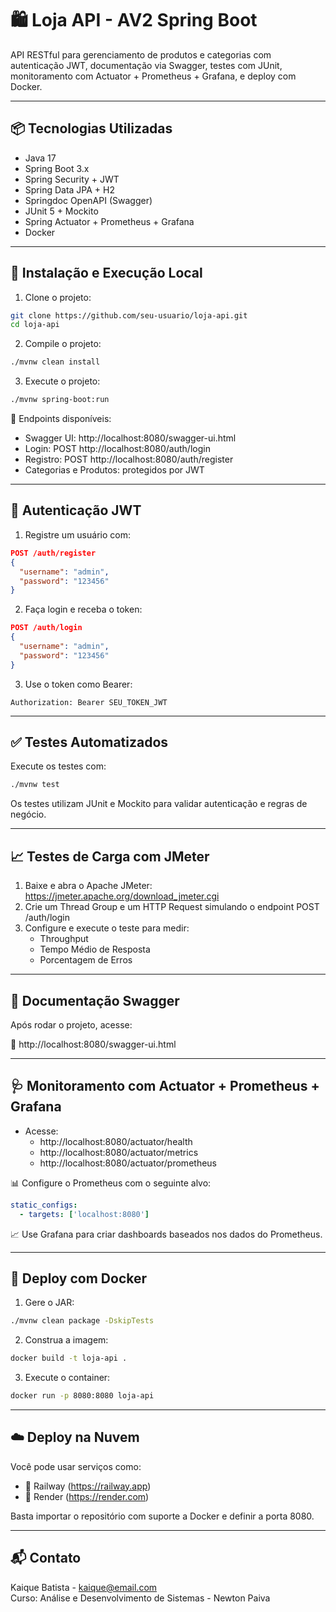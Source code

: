 
# 🛍️ Loja API - AV2 Spring Boot

API RESTful para gerenciamento de produtos e categorias com autenticação JWT, documentação via Swagger, testes com JUnit, monitoramento com Actuator + Prometheus + Grafana, e deploy com Docker.

---

## 📦 Tecnologias Utilizadas

- Java 17
- Spring Boot 3.x
- Spring Security + JWT
- Spring Data JPA + H2
- Springdoc OpenAPI (Swagger)
- JUnit 5 + Mockito
- Spring Actuator + Prometheus + Grafana
- Docker

---

## 🚀 Instalação e Execução Local

1. Clone o projeto:

```bash
git clone https://github.com/seu-usuario/loja-api.git
cd loja-api
```

2. Compile o projeto:

```bash
./mvnw clean install
```

3. Execute o projeto:

```bash
./mvnw spring-boot:run
```

🔗 Endpoints disponíveis:

- Swagger UI: http://localhost:8080/swagger-ui.html
- Login: POST http://localhost:8080/auth/login
- Registro: POST http://localhost:8080/auth/register
- Categorias e Produtos: protegidos por JWT

---

## 🔐 Autenticação JWT

1. Registre um usuário com:
```json
POST /auth/register
{
  "username": "admin",
  "password": "123456"
}
```

2. Faça login e receba o token:
```json
POST /auth/login
{
  "username": "admin",
  "password": "123456"
}
```

3. Use o token como Bearer:
```
Authorization: Bearer SEU_TOKEN_JWT
```

---

## ✅ Testes Automatizados

Execute os testes com:

```bash
./mvnw test
```

Os testes utilizam JUnit e Mockito para validar autenticação e regras de negócio.

---

## 📈 Testes de Carga com JMeter

1. Baixe e abra o Apache JMeter: https://jmeter.apache.org/download_jmeter.cgi
2. Crie um Thread Group e um HTTP Request simulando o endpoint POST /auth/login
3. Configure e execute o teste para medir:
   - Throughput
   - Tempo Médio de Resposta
   - Porcentagem de Erros

---

## 📖 Documentação Swagger

Após rodar o projeto, acesse:

🔗 http://localhost:8080/swagger-ui.html

---

## 🩺 Monitoramento com Actuator + Prometheus + Grafana

- Acesse:
  - http://localhost:8080/actuator/health
  - http://localhost:8080/actuator/metrics
  - http://localhost:8080/actuator/prometheus

📊 Configure o Prometheus com o seguinte alvo:
```yaml
static_configs:
  - targets: ['localhost:8080']
```

📈 Use Grafana para criar dashboards baseados nos dados do Prometheus.

---

## 🐳 Deploy com Docker

1. Gere o JAR:
```bash
./mvnw clean package -DskipTests
```

2. Construa a imagem:
```bash
docker build -t loja-api .
```

3. Execute o container:
```bash
docker run -p 8080:8080 loja-api
```

---

## ☁️ Deploy na Nuvem

Você pode usar serviços como:

- 🔧 Railway (https://railway.app)
- 🚀 Render (https://render.com)

Basta importar o repositório com suporte a Docker e definir a porta 8080.

---

## 📬 Contato

Kaique Batista - kaique@email.com  
Curso: Análise e Desenvolvimento de Sistemas - Newton Paiva
